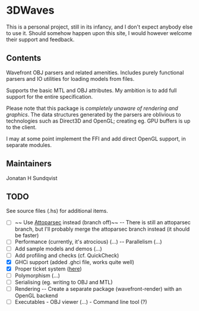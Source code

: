 3DWaves
=======

This is a personal project, still in its infancy, and I don't expect anybody else to use it. Should somehow happen upon this site, I would however welcome their support and feedback.

## Contents
Wavefront OBJ parsers and related amenities. Includes purely functional parsers
and IO utilities for loading models from files.

Supports the basic MTL and OBJ attributes. My ambition is to add full support for the entire specification.

Please note that this package is *completely unaware of rendering and graphics*. The data structures generated by the parsers are oblivious to technologies such as Direct3D and OpenGL; creating eg. GPU buffers is up to the client.

I may at some point implement the FFI and add direct OpenGL support, in separate modules.

## Maintainers
Jonatan H Sundqvist

## TODO

See source files (.hs) for additional items.

- [ ] ~~ Use [Attoparsec](https://hackage.haskell.org/package/attoparsec) instead (branch off)~~
      -- There is still an attoparsec branch, but I'll probably merge the attoparsec branch instead (it should be faster)
- [ ] Performance (currently, it's atrocious) (...)
      -- Parallelism (...)
- [ ] Add sample models and demos (...)
- [ ] Add profiling and checks (cf. QuickCheck)
- [x] GHCi support (added .ghci file, works quite well)
- [x] Proper ticket system ([here](https://github.com/SwiftsNamesake/3DWaves/issues/))
- [ ] Polymorphism (...)
- [ ] Serialising (eg. writing to OBJ and MTL)
- [ ] Rendering
      -- Create a separate package (wavefront-render) with an OpenGL backend
- [ ] Executables
      - OBJ viewer (...)
      - Command line tool (?)